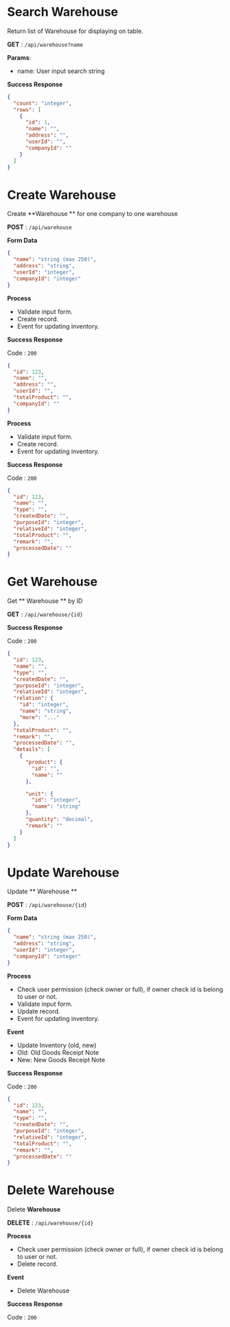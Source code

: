 # Search Warehouse

Return list of Warehouse for displaying on table.

**GET** : `/api/warehouse?name`

**Params**:

 - name: User input search string

**Success Response**
```json
{
  "count": "integer",
  "rows": [
    {
      "id": 1,
      "name": "",
      "address": "",
      "userId": "",
      "companyId": ""
    }
  ]
}
```


# Create Warehouse

Create **Warehouse ** for one company to one warehouse

**POST** : `/api/warehouse`

**Form Data**

```json
{
  "name": "string (max 250)",
  "address": "string",
  "userId": "integer",
  "companyId": "integer"
}
```

**Process**

 - Validate input form.
 - Create record.
 - Event for updating inventory.

**Success Response**

Code : `200`

```json
{
  "id": 123,
  "name": "",
  "address": "",
  "userId": "",
  "totalProduct": "",
  "companyId": ""
}
```

**Process**

 - Validate input form.
 - Create record.
 - Event for updating inventory.

**Success Response**

Code : `200`

```json
{
  "id": 123,
  "name": "",
  "type": "",
  "createdDate": "",
  "purposeId": "integer",
  "relativeId": "integer",
  "totalProduct": "",
  "remark": "",
  "processedDate": ""
}
```

# Get Warehouse

Get ** Warehouse ** by ID

**GET** : `/api/warehouse/{id}`

**Success Response**

Code : `200`

```json
{
  "id": 123,
  "name": "",
  "type": "",
  "createdDate": "",
  "purposeId": "integer",
  "relativeId": "integer",
  "relation": {
    "id": "integer",
    "name": "string",
    "more": "..."
  },
  "totalProduct": "",
  "remark": "",
  "processedDate": "",
  "details": [
    {
      "product": {
        "id": "",
        "name": ""
      },

      "unit": {
        "id": "integer",
        "name": "string"
      },
      "quantity": "decimal",
      "remark": ""
    }
  ]
}
```

# Update Warehouse

Update ** Warehouse **

**POST** : `/api/warehouse/{id}`

**Form Data**

```json
{
  "name": "string (max 250)",
  "address": "string",
  "userId": "integer",
  "companyId": "integer"
}
```

**Process**
 - Check user permission (check owner or full), if owner check id is belong to user or not.
 - Validate input form.
 - Update record.
 - Event for updating inventory.

**Event**
 - Update Inventory (old, new)
 - Old: Old Goods Receipt Note
 - New: New Goods Receipt Note

**Success Response**

Code : `200`

```json
{
  "id": 123,
  "name": "",
  "type": "",
  "createdDate": "",
  "purposeId": "integer",
  "relativeId": "integer",
  "totalProduct": "",
  "remark": "",
  "processedDate": ""
}
```

# Delete Warehouse

Delete **Warehouse**

**DELETE** : `/api/warehouse/{id}`

**Process**
 - Check user permission (check owner or full), if owner check id is belong to user or not.
 - Delete record.

**Event**
 - Delete Warehouse

**Success Response**

Code : `200`
